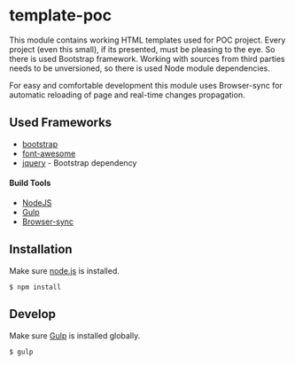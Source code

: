 # template-poc

This module contains  working HTML templates used for POC project.
Every project (even this small), if its presented, must be pleasing to the eye. So there is used Bootstrap framework.
Working with sources from third parties needs to be unversioned, so there is used Node module dependencies.

For easy and comfortable development this module uses Browser-sync for automatic reloading of page and real-time changes propagation.

## Used Frameworks

- [bootstrap](http://getbootstrap.com/)
- [font-awesome](https://fortawesome.github.io/Font-Awesome/)
- [jquery](https://jquery.com/) - Bootstrap dependency

#### Build Tools

- [NodeJS](https://nodejs.org/en/)
- [Gulp](http://gulpjs.com/)
- [Browser-sync](http://www.browsersync.io/)

## Installation

Make sure [node.js](https://nodejs.org) is installed.

```
$ npm install
```

## Develop 

Make sure [Gulp](http://gulpjs.com/) is installed globally.

```
$ gulp
```



